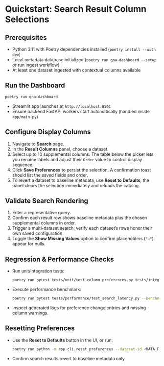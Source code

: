 # Quickstart: Search Result Column Selections

## Prerequisites
- Python 3.11 with Poetry dependencies installed (`poetry install --with dev`)
- Local metadata database initialized (`poetry run qna-dashboard --setup` or run ingest workflow)
- At least one dataset ingested with contextual columns available

## Run the Dashboard
```bash
poetry run qna-dashboard
```
- Streamlit app launches at `http://localhost:8501`
- Ensure backend FastAPI workers start automatically (handled inside `app/main.py`)

## Configure Display Columns
1. Navigate to **Search** page.
2. In the **Result Columns** panel, choose a dataset.
3. Select up to 10 supplemental columns. The table below the picker lets you rename labels and adjust their `Order` value to control display sequence.
4. Click **Save Preferences** to persist the selection. A confirmation toast should list the saved fields and order.
5. To revert a dataset to baseline metadata, use **Reset to Defaults**; the panel clears the selection immediately and reloads the catalog.

## Validate Search Rendering
1. Enter a representative query.
2. Confirm each result row shows baseline metadata plus the chosen supplemental columns in order.
3. Trigger a multi-dataset search; verify each dataset’s rows honor their own saved configuration.
4. Toggle the **Show Missing Values** option to confirm placeholders (`"—"`) appear for nulls.

## Regression & Performance Checks
- Run unit/integration tests:
  ```bash
  poetry run pytest tests/unit/test_column_preferences.py tests/integration/test_search_columns.py
  ```
- Execute performance benchmark:
  ```bash
  poetry run pytest tests/performance/test_search_latency.py --benchmark-only
  ```
- Inspect generated logs for preference change entries and missing-column warnings.

## Resetting Preferences
- Use the **Reset to Defaults** button in the UI, or run:
  ```bash
  poetry run python -m app.cli.reset_preferences --dataset-id <DATA_FILE_ID>
  ```
- Confirm search results revert to baseline metadata only.
